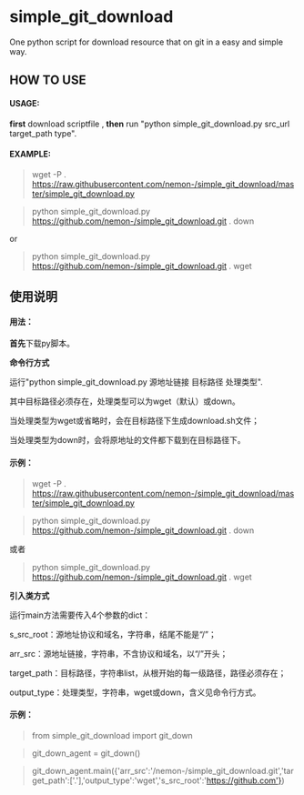 # simple_git_download
One python script for download resource that on git in a easy and simple way.

## HOW TO USE ##


#### USAGE: ####

**first** download scriptfile , 
**then** run "python simple_git_download.py src_url target_path type".

#### EXAMPLE: ####

> wget -P . https://raw.githubusercontent.com/nemon-/simple_git_download/master/simple_git_download.py

> python simple_git_download.py https://github.com/nemon-/simple_git_download.git . down

or

> python simple_git_download.py https://github.com/nemon-/simple_git_download.git . wget

## 使用说明 ##


#### 用法： ####

**首先**下载py脚本。

**命令行方式**

运行"python simple_git_download.py 源地址链接 目标路径 处理类型".

其中目标路径必须存在，处理类型可以为wget（默认）或down。

当处理类型为wget或省略时，会在目标路径下生成download.sh文件；

当处理类型为down时，会将原地址的文件都下载到在目标路径下。

#### 示例： ####

> wget -P . https://raw.githubusercontent.com/nemon-/simple_git_download/master/simple_git_download.py

> python simple_git_download.py https://github.com/nemon-/simple_git_download.git . down

或者

> python simple_git_download.py https://github.com/nemon-/simple_git_download.git . wget


**引入类方式**

运行main方法需要传入4个参数的dict：

s_src_root：源地址协议和域名，字符串，结尾不能是“/”；

arr_src：源地址链接，字符串，不含协议和域名，以“/”开头；

target_path：目标路径，字符串list，从根开始的每一级路径，路径必须存在；

output_type：处理类型，字符串，wget或down，含义见命令行方式。

#### 示例： ####

> from simple_git_download import git_down

> git_down_agent = git_down()

> git_down_agent.main({'arr_src':'/nemon-/simple_git_download.git','target_path':['.'],'output_type':'wget','s_src_root':'https://github.com'})






